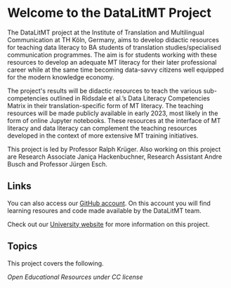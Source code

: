 # Welcome to the DataLitMT Project

The DataLitMT project at the Institute of Translation and Multilingual Communication at TH Köln, Germany, aims to develop didactic resources for teaching data literacy to BA students of translation studies/specialised communication programmes. The aim is for students working with these resources to develop an adequate MT literacy for their later professional career while at the same time becoming data-savvy citizens well equipped for the modern knowledge economy.

The project's results will be didactic resources to teach the various sub-competencies outlined in Ridsdale et al.’s Data Literacy Competencies Matrix in their translation-specific form of MT literacy. The teaching resources will be made publicly available in early 2023, most likely in the form of online Jupyter notebooks. These resources at the interface of MT literacy and data literacy can complement the teaching resources developed in the context of more extensive MT training initiatives.

This project is led by Professor Ralph Krüger. Also working on this project are Research Associate Janiça Hackenbuchner, Research Assistant Andre Busch and Professor Jürgen Esch.

## Links

You can also access our [ GitHub account](https://github.com/ITMK/DataLitMT). On this account you will find learning resoures and code made available by the DataLitMT team.

Check out our [ University website](https://www.th-koeln.de/informations-und-kommunikationswissenschaften/datalitmt--teaching-data-literacy-in-the-context-of-machine-translation-literacy_85011.php) for more information on this project.

## Topics

This project covers the following.


*Open Educational Resources under CC license*
